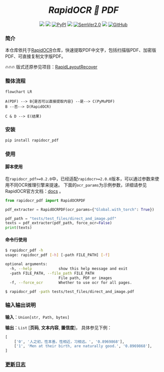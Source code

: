 <div align="center">
    <div align="center">
    <h1><b><i>RapidOCR 📄 PDF</i></b></h1>
    </div>

<a href=""><img src="https://img.shields.io/badge/Python->=3.6-aff.svg"></a>
<a href=""><img src="https://img.shields.io/badge/OS-Linux%2C%20Win%2C%20Mac-pink.svg"></a>
<a href="https://pypi.org/project/rapidocr-pdf/"><img alt="PyPI" src="https://img.shields.io/pypi/v/rapidocr-pdf"></a>
<a href="https://pepy.tech/project/rapidocr-pdf"><img src="https://static.pepy.tech/personalized-badge/rapidocr-pdf?period=total&units=abbreviation&left_color=grey&right_color=blue&left_text=Downloads"></a>
<a href="https://semver.org/"><img alt="SemVer2.0" src="https://img.shields.io/badge/SemVer-2.0-brightgreen"></a>
<a href="https://github.com/psf/black"><img src="https://img.shields.io/badge/code%20style-black-000000.svg"></a>
<a href="https://choosealicense.com/licenses/apache-2.0/"><img alt="GitHub" src="https://img.shields.io/github/license/RapidAI/RapidOCRPDF"></a>

</div>

### 简介

本仓库依托于[RapidOCR](https://github.com/RapidAI/RapidOCR)仓库，快速提取PDF中文字，包括扫描版PDF、加密版PDF、可直接复制文字版PDF。

🔥🔥🔥 版式还原参见项目：[RapidLayoutRecover](https://github.com/RapidAI/RapidLayoutRecover)

### 整体流程

```mermaid
flowchart LR

A(PDF) --> B{是否可以直接提取内容} --是--> C(PyMuPDF)
B --否--> D(RapidOCR)

C & D --> E(结果)
```

### 安装

```bash
pip install rapidocr_pdf
```

### 使用

#### 脚本使用

在`rapidocr_pdf>=0.2.0`中，已经适配`rapidocr>=2.0.0`版本，可以通过参数来使用不同OCR推理引擎来提速。
下面的`ocr_params`为示例参数，详细请参见RapidOCR官方文档：[docs](https://rapidai.github.io/RapidOCRDocs/main/install_usage/rapidocr/usage/#_4) 。

```python
from rapidocr_pdf import RapidOCRPDF

pdf_extracter = RapidOCRPDF(ocr_params={"Global.with_torch": True})

pdf_path = "tests/test_files/direct_and_image.pdf"
texts = pdf_extracter(pdf_path, force_ocr=False)
print(texts)
```

#### 命令行使用

```bash
$ rapidocr_pdf -h
usage: rapidocr_pdf [-h] [-path FILE_PATH] [-f]

optional arguments:
  -h, --help            show this help message and exit
  -path FILE_PATH, --file_path FILE_PATH
                        File path, PDF or images
  -f, --force_ocr       Whether to use ocr for all pages.

$ rapidocr_pdf -path tests/test_files/direct_and_image.pdf
```

### 输入输出说明

**输入**：`Union[str, Path, bytes]`

**输出**：`List` \[**页码**, **文本内容**, **置信度**\]， 具体参见下例：

```python
[
    ['0', '人之初，性本善。性相近，习相远。', '0.8969868'],
    ['1', 'Men at their birth, are naturally good.', '0.8969868'],
]
```

### [更新日志](https://github.com/RapidAI/RapidOCRPDF/releases)

